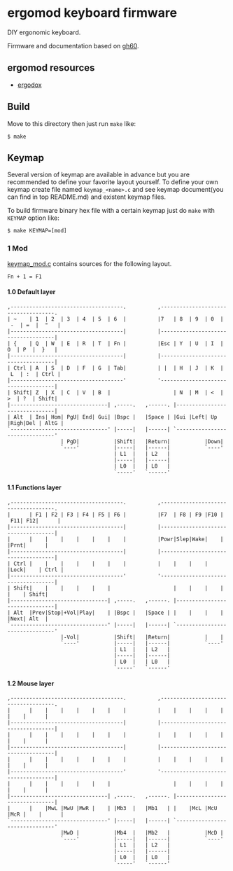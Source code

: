 ergomod keyboard firmware
=========================
DIY ergonomic keyboard.

Firmware and documentation based on [gh60](../gh60).

## ergomod resources
- [ergodox](http://ergodox.org/)

## Build
Move to this directory then just run `make` like:

    $ make

## Keymap
Several version of keymap are available in advance but you are recommended to define your favorite layout yourself. To define your own keymap create file named `keymap_<name>.c` and see keymap document(you can find in top README.md) and existent keymap files.

To build firmware binary hex file with a certain keymap just do `make` with `KEYMAP` option like:

    $ make KEYMAP=[mod]


### 1  Mod
[keymap_mod.c](keymap_mod.c) contains sources for the following layout.

    Fn + 1 = F1

#### 1.0 Default layer
    ,------------------------------------.          ,------------------------------------.
    | ~    | 1  | 2  | 3  | 4  | 5  | 6  |          |7   | 8  | 9  | 0  | -  | =  |  "   |
    |------------------------------------|          |------------------------------------|
    | {    | Q  | W  | E  | R  | T  | Fn |          |Esc | Y  | U  | I  | O  | P  |  }   |
    |------------------------------------|          |------------------------------------|
    | Ctrl | A  | S  | D  | F  | G  | Tab|          | |  | H  | J  | K  | L  | :  | Ctrl |
    |------------------------------------'          '------------------------------------|
    | Shift| Z  | X  | C  | V  | B  |                    | N  | M  | <  | >  | ?  | Shift|
    |-------------------------------| ,-----.   ,------. |-------------------------------|
    | Alt  | Ins| Hom| PgU| End| Gui| |Bspc |   |Space | |Gui |Left| Up |Righ|Del | AltG |
    `-------------------------------' |-----|   |------| `-------------------------------'
                     | PgD|           |Shift|   |Return|           |Down|
                     `----'           |-----|   |------|           `----'
                                      | L1  |   | L2   |
                                      |-----|   |------|
                                      | L0  |   | L0   |
                                      `-----'   `------'

#### 1.1 Functions layer
    ,------------------------------------.          ,------------------------------------.
    |      | F1 | F2 | F3 | F4 | F5 | F6 |          |F7  | F8 | F9 |F10 | F11| F12|      |
    |------------------------------------|          |------------------------------------|
    |      |    |    |    |    |    |    |          |Powr|Slep|Wake|    |    |Prnt|      |
    |------------------------------------|          |------------------------------------|
    | Ctrl |    |    |    |    |    |    |          |    |    |    |    |Lock|    | Ctrl |
    |------------------------------------'          '------------------------------------|
    | Shift|    |    |    |    |    |                    |    |    |    |    |    | Shift|
    |-------------------------------| ,-----.   ,------. |-------------------------------|
    | Alt  |Prev|Stop|+Vol|Play|    | |Bspc |   |Space | |    |    |    |    |Next| Alt  |
    `-------------------------------' |-----|   |------| `-------------------------------'
                     |-Vol|           |Shift|   |Return|           |    |
                     `----'           |-----|   |------|           `----'
                                      | L1  |   | L2   |
                                      |-----|   |------|
                                      | L0  |   | L0   |
                                      `-----'   `------'

#### 1.2 Mouse layer

    ,------------------------------------.          ,------------------------------------.
    |      |    |    |    |    |    |    |          |    |    |    |    |    |    |      |
    |------------------------------------|          |------------------------------------|
    |      |    |    |    |    |    |    |          |    |    |    |    |    |    |      |
    |------------------------------------|          |------------------------------------|
    |      |    |    |    |    |    |    |          |    |    |    |    |    |    |      |
    |------------------------------------'          '------------------------------------|
    |      |    |    |    |    |    |                    |    |    |    |    |    |      |
    |-------------------------------| ,-----.   ,------. |-------------------------------|
    |      |    |MwL |MwU |MwR |    | |Mb3  |   |Mb1   | |    |McL |McU |McR |    |      |
    `-------------------------------' |-----|   |------| `-------------------------------'
                     |MwD |           |Mb4  |   |Mb2   |           |McD |
                     `----'           |-----|   |------|           `----'
                                      | L1  |   | L2   |
                                      |-----|   |------|
                                      | L0  |   | L0   |
                                      `-----'   `------'

